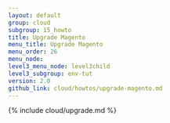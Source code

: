 ```yaml
---
layout: default
group: cloud
subgroup: 15_howto
title: Upgrade Magento 
menu_title: Upgrade Magento 
menu_order: 26
menu_node: 
level3_menu_node: level3child
level3_subgroup: env-tut
version: 2.0
github_link: cloud/howtos/upgrade-magento.md
---
```


{% include cloud/upgrade.md %}